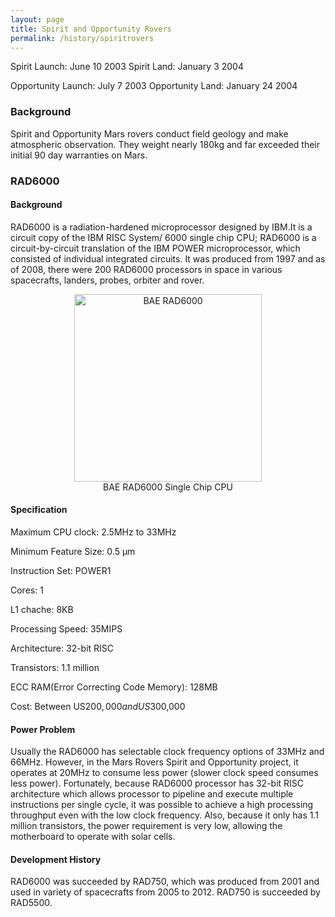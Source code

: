 ```yaml
---
layout: page
title: Spirit and Opportunity Rovers 
permalink: /history/spiritrovers
---
```


Spirit Launch: June 10 2003
Spirit Land: January 3 2004

Opportunity Launch: July 7 2003
Opportunity Land: January 24 2004

### Background
Spirit and Opportunity Mars rovers conduct field geology and make atmospheric observation. They weight nearly 180kg and far exceeded their initial 90 day warranties on Mars.

### RAD6000

#### Background
RAD6000 is a radiation-hardened microprocessor designed by IBM.It is a circuit copy of the IBM RISC System/ 6000 single chip CPU; RAD6000 is a circuit-by-circuit translation of the IBM POWER microprocessor, which consisted of individual integrated circuits. It was produced from 1997 and as of 2008, there were 200 RAD6000 processors in space in various spacecrafts, landers, probes, orbiter and rover.

<center>	 
<figure>
  <img src="{{ site.baseurl }}/images/baerad6000.png" alt="BAE RAD6000" style="width: 300px;"/>
  <figcaption>BAE RAD6000 Single Chip CPU</figcaption>
</figure>
</center>

#### Specification
Maximum CPU clock: 2.5MHz to 33MHz

Minimum Feature Size: 0.5 μm

Instruction Set: POWER1

Cores: 1

L1 chache: 8KB

Processing Speed: 35MIPS

Architecture: 32-bit RISC

Transistors: 1.1 million

ECC RAM(Error Correcting Code Memory): 128MB

Cost: Between US$200,000 and US$300,000

#### Power Problem
Usually the RAD6000 has selectable clock frequency options of 33MHz and 66MHz. However, in the Mars Rovers Spirit and Opportunity project, it operates at 20MHz to consume less power (slower clock speed consumes less power). Fortunately, because RAD6000 processor has 32-bit RISC architecture which allows processor to pipeline and execute multiple instructions per single cycle, it was possible to achieve a high processing throughput even with the low clock frequency. Also, because it only has 1.1 million transistors, the power requirement is very low, allowing the motherboard to operate with solar cells.

#### Development History
RAD6000 was succeeded by RAD750, which was produced from 2001 and used in variety of spacecrafts from 2005 to 2012. RAD750 is succeeded by RAD5500.


